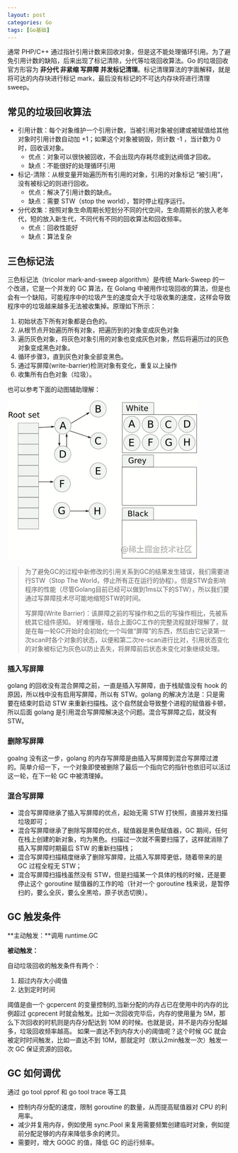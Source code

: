 ```yaml
---
layout: post
categories: Go
tags: [Go基础]
---
```


通常 PHP/C++ 通过指针引用计数来回收对象，但是这不能处理循环引用。为了避免引用计数的缺陷，后来出现了标记清除，分代等垃圾回收算法。Go 的垃圾回收官方形容为 **非分代 非紧缩 写屏障 并发标记清理**。标记清理算法的字面解释，就是将可达的内存块进行标记 mark，最后没有标记的不可达内存块将进行清理 sweep。

## 常见的垃圾回收算法

- 引用计数：每个对象维护一个引用计数，当被引用对象被创建或被赋值给其他对象时引用计数自动加 +1；如果这个对象被销毁，则计数 -1 ，当计数为 0 时，回收该对象。
  - 优点：对象可以很快被回收，不会出现内存耗尽或到达阀值才回收。
  - 缺点：不能很好的处理循环引用
- 标记-清除：从根变量开始遍历所有引用的对象，引用的对象标记 “被引用”，没有被标记的则进行回收。
  - 优点：解决了引用计数的缺点。
  - 缺点：需要 STW（stop the world），暂时停止程序运行。
- 分代收集：按照对象生命周期长短划分不同的代空间，生命周期长的放入老年代，短的放入新生代，不同代有不同的回收算法和回收频率。
  - 优点：回收性能好
  - 缺点：算法复杂

## 三色标记法

三色标记法（tricolor mark-and-sweep algorithm）是传统 Mark-Sweep 的一个改进，它是一个并发的 GC 算法，在 Golang 中被用作垃圾回收的算法，但是也会有一个缺陷，可能程序中的垃圾产生的速度会大于垃圾收集的速度，这样会导致程序中的垃圾越来越多无法被收集掉。原理如下所示：

1. 初始状态下所有对象都是白色的。
2. 从根节点开始遍历所有对象，把遍历到的对象变成灰色对象
3. 遍历灰色对象，将灰色对象引用的对象也变成灰色对象，然后将遍历过的灰色对象变成黑色对象。
4. 循环步骤3，直到灰色对象全部变黑色。
5. 通过写屏障(write-barrier)检测对象有变化，重复以上操作
6. 收集所有白色对象（垃圾）。

也可以参考下面的动图辅助理解：

![01.awebp](/static/images/20211212/01.awebp)

> 为了避免GC的过程中新修改的引用关系到GC的结果发生错误，我们需要进行STW（Stop The World，停止所有正在运行的协程）。但是STW会影响程序的性能（尽管Golang目前已经可以做到1ms以下的STW），所以我们要通过写屏障技术尽可能地缩短STW的时间。
>
> 写屏障(Write Barrier)：该屏障之前的写操作和之后的写操作相比，先被系统其它组件感知。 好难懂哦，结合上面GC工作的完整流程就好理解了，就是在每一轮GC开始时会初始化一个叫做“屏障”的东西，然后由它记录第一次scan时各个对象的状态，以便和第二次re-scan进行比对，引用状态变化的对象被标记为灰色以防止丢失，将屏障前后状态未变化对象继续处理。

### 插入写屏障

golang 的回收没有混合屏障之前，一直是插入写屏障，由于栈赋值没有 hook 的原因，所以栈中没有启用写屏障，所以有 STW。golang 的解决方法是：只是需要在结束时启动 STW 来重新扫描栈。这个自然就会导致整个进程的赋值器卡顿，所以后面 golang 是引用混合写屏障解决这个问题。混合写屏障之后，就没有 STW。

### 删除写屏障

goalng 没有这一步，golang 的内存写屏障是由插入写屏障到混合写屏障过渡的。简单介绍一下，一个对象即使被删除了最后一个指向它的指针也依旧可以活过这一轮，在下一轮 GC 中被清理掉。

### 混合写屏障

* 混合写屏障继承了插入写屏障的优点，起始无需 STW 打快照，直接并发扫描垃圾即可；
* 混合写屏障继承了删除写屏障的优点，赋值器是黑色赋值器，GC 期间，任何在栈上创建的新对象，均为黑色。扫描过一次就不需要扫描了，这样就消除了插入写屏障时期最后 STW 的重新扫描栈；
* 混合写屏障扫描精度继承了删除写屏障，比插入写屏障更低，随着带来的是 GC 过程全程无 STW；
* 混合写屏障扫描栈虽然没有 STW，但是扫描某一个具体的栈的时候，还是要停止这个 goroutine 赋值器的工作的哈（针对一个 goroutine 栈来说，是暂停扫的，要么全灰，要么全黑哈，原子状态切换）。

## GC 触发条件

**主动触发：**调用 runtime.GC 

**被动触发：**

自动垃圾回收的触发条件有两个：

1. 超过内存大小阈值
2. 达到定时时间

阈值是由一个 gcpercent 的变量控制的,当新分配的内存占已在使用中的内存的比例超过 gcprecent 时就会触发。比如一次回收完毕后，内存的使用量为 5M，那么下次回收的时机则是内存分配达到 10M 的时候。也就是说，并不是内存分配越多，垃圾回收频率越高。 如果一直达不到内存大小的阈值呢？这个时候 GC 就会被定时时间触发，比如一直达不到 10M，那就定时（默认2min触发一次）触发一次 GC 保证资源的回收。

## GC 如何调优

通过 go tool pprof 和 go tool trace 等工具

* 控制内存分配的速度，限制 goroutine 的数量，从而提高赋值器对 CPU 的利用率。
* 减少并复用内存，例如使用 sync.Pool 来复用需要频繁创建临时对象，例如提前分配足够的内存来降低多余的拷贝。
* 需要时，增大 GOGC 的值，降低 GC 的运行频率。